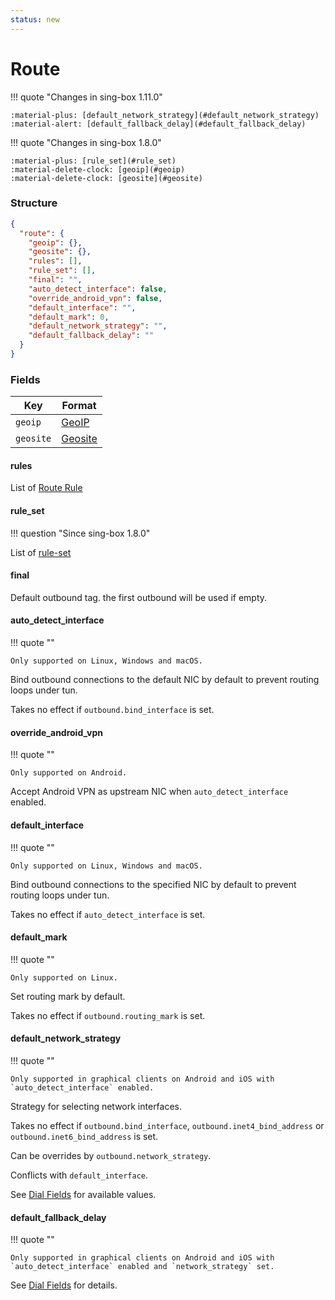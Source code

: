 ```yaml
---
status: new
---
```


# Route

!!! quote "Changes in sing-box 1.11.0"

    :material-plus: [default_network_strategy](#default_network_strategy)  
    :material-alert: [default_fallback_delay](#default_fallback_delay)

!!! quote "Changes in sing-box 1.8.0"

    :material-plus: [rule_set](#rule_set)  
    :material-delete-clock: [geoip](#geoip)  
    :material-delete-clock: [geosite](#geosite)

### Structure

```json
{
  "route": {
    "geoip": {},
    "geosite": {},
    "rules": [],
    "rule_set": [],
    "final": "",
    "auto_detect_interface": false,
    "override_android_vpn": false,
    "default_interface": "",
    "default_mark": 0,
    "default_network_strategy": "",
    "default_fallback_delay": ""
  }
}
```

### Fields

| Key       | Format                |
|-----------|-----------------------|
| `geoip`   | [GeoIP](./geoip/)     |
| `geosite` | [Geosite](./geosite/) |

#### rules

List of [Route Rule](./rule/)

#### rule_set

!!! question "Since sing-box 1.8.0"

List of [rule-set](/configuration/rule-set/)

#### final

Default outbound tag. the first outbound will be used if empty.

#### auto_detect_interface

!!! quote ""

    Only supported on Linux, Windows and macOS.

Bind outbound connections to the default NIC by default to prevent routing loops under tun.

Takes no effect if `outbound.bind_interface` is set.

#### override_android_vpn

!!! quote ""

    Only supported on Android.

Accept Android VPN as upstream NIC when `auto_detect_interface` enabled.

#### default_interface

!!! quote ""

    Only supported on Linux, Windows and macOS.

Bind outbound connections to the specified NIC by default to prevent routing loops under tun.

Takes no effect if `auto_detect_interface` is set.

#### default_mark

!!! quote ""

    Only supported on Linux.

Set routing mark by default.

Takes no effect if `outbound.routing_mark` is set.

#### default_network_strategy

!!! quote ""

    Only supported in graphical clients on Android and iOS with `auto_detect_interface` enabled.

Strategy for selecting network interfaces.

Takes no effect if `outbound.bind_interface`, `outbound.inet4_bind_address` or `outbound.inet6_bind_address` is set.

Can be overrides by `outbound.network_strategy`.

Conflicts with `default_interface`.

See [Dial Fields](/configuration/shared/dial/#network_strategy) for available values.

#### default_fallback_delay

!!! quote ""

    Only supported in graphical clients on Android and iOS with `auto_detect_interface` enabled and `network_strategy` set.

See [Dial Fields](/configuration/shared/dial/#fallback_delay) for details.
